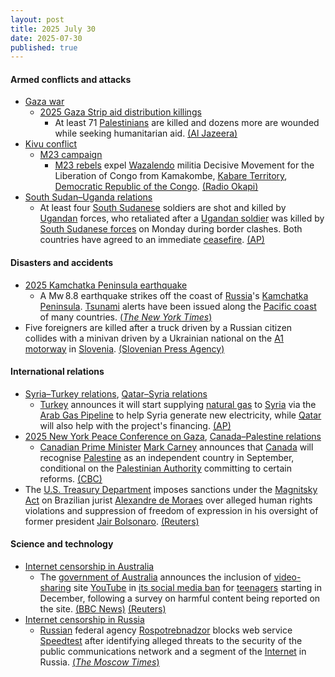 ```yaml
---
layout: post
title: 2025 July 30
date: 2025-07-30
published: true
---
```



#### Armed conflicts and attacks

* [Gaza war](https://en.wikipedia.org/wiki/Gaza_war "Gaza war")
  * [2025 Gaza Strip aid distribution killings](https://en.wikipedia.org/wiki/2025_Gaza_Strip_aid_distribution_killings "2025 Gaza Strip aid distribution killings")
    * At least 71 [Palestinians](https://en.wikipedia.org/wiki/Palestinians "Palestinians") are killed and dozens more are wounded while seeking humanitarian aid. [(Al Jazeera)](https://www.aljazeera.com/news/2025/7/30/more-than-70-aid-seekers-killed-as-starvation-worsens-in-gaza)
* [Kivu conflict](https://en.wikipedia.org/wiki/Kivu_conflict "Kivu conflict")
  * [M23 campaign](https://en.wikipedia.org/wiki/M23_campaign_%282022%E2%80%93present%29 "M23 campaign (2022–present)")
    * [M23 rebels](https://en.wikipedia.org/wiki/March_23_Movement "March 23 Movement") expel [Wazalendo](https://en.wikipedia.org/wiki/Wazalendo "Wazalendo") militia Decisive Movement for the Liberation of Congo from Kamakombe, [Kabare Territory](https://en.wikipedia.org/wiki/Kabare_Territory "Kabare Territory"), [Democratic Republic of the Congo](https://en.wikipedia.org/wiki/Democratic_Republic_of_the_Congo "Democratic Republic of the Congo"). [(Radio Okapi)](https://www.radiookapi.net/2025/07/30/actualite/securite/sud-kivu-affrontements-entre-la-coalition-m23-afc-rdf-et-les-wazalendo)
* [South Sudan–Uganda relations](https://en.wikipedia.org/wiki/South_Sudan%E2%80%93Uganda_relations "South Sudan–Uganda relations")
  * At least four [South Sudanese](https://en.wikipedia.org/wiki/South_Sudan "South Sudan") soldiers are shot and killed by [Ugandan](https://en.wikipedia.org/wiki/Uganda "Uganda") forces, who retaliated after a [Ugandan soldier](https://en.wikipedia.org/wiki/Uganda_People%27s_Defence_Force "Uganda People's Defence Force") was killed by [South Sudanese forces](https://en.wikipedia.org/wiki/South_Sudan_People%27s_Defence_Forces "South Sudan People's Defence Forces") on Monday during border clashes. Both countries have agreed to an immediate [ceasefire](https://en.wikipedia.org/wiki/Ceasefire "Ceasefire"). [(AP)](https://apnews.com/article/uganda-south-sudan-border-military-clash-6a7b0cec647c4c02d3724c45d213fcaf)

#### Disasters and accidents

* [2025 Kamchatka Peninsula earthquake](https://en.wikipedia.org/wiki/2025_Kamchatka_Peninsula_earthquake "2025 Kamchatka Peninsula earthquake")
  * A Mw 8.8 earthquake strikes off the coast of [Russia](https://en.wikipedia.org/wiki/Russia "Russia")'s [Kamchatka Peninsula](https://en.wikipedia.org/wiki/Kamchatka_Peninsula "Kamchatka Peninsula"). [Tsunami](https://en.wikipedia.org/wiki/Tsunami "Tsunami") alerts have been issued along the [Pacific coast](https://en.wikipedia.org/wiki/Pacific_coast "Pacific coast") of many countries. [(*The New York Times*)](https://www.nytimes.com/2025/07/29/world/japan-earthquake-tsunami-north-pacific-ocean.html)
* Five foreigners are killed after a truck driven by a Russian citizen collides with a minivan driven by a Ukrainian national on the [A1 motorway](https://en.wikipedia.org/wiki/A1_motorway_%28Slovenia%29 "A1 motorway (Slovenia)") in [Slovenia](https://en.wikipedia.org/wiki/Slovenia "Slovenia"). [(Slovenian Press Agency)](https://english.sta.si/3452413/five-foreigners-killed-in-car-crash-on-stajerska-motorway)

#### International relations

* [Syria–Turkey relations](https://en.wikipedia.org/wiki/Syria%E2%80%93Turkey_relations "Syria–Turkey relations"), [Qatar–Syria relations](https://en.wikipedia.org/wiki/Qatar%E2%80%93Syria_relations "Qatar–Syria relations")
  * [Turkey](https://en.wikipedia.org/wiki/Turkey "Turkey") announces it will start supplying [natural gas](https://en.wikipedia.org/wiki/Natural_gas "Natural gas") to [Syria](https://en.wikipedia.org/wiki/Syria "Syria") via the [Arab Gas Pipeline](https://en.wikipedia.org/wiki/Arab_Gas_Pipeline "Arab Gas Pipeline") to help Syria generate new electricity, while [Qatar](https://en.wikipedia.org/wiki/Qatar "Qatar") will also help with the project's financing. [(AP)](https://apnews.com/article/turkey-syria-electricity-natural-gas-export-760c328b2c5b9603cc7607336864d4af)
* [2025 New York Peace Conference on Gaza](https://en.wikipedia.org/wiki/2025_New_York_Peace_Conference_on_Gaza "2025 New York Peace Conference on Gaza"), [Canada–Palestine relations](https://en.wikipedia.org/wiki/Canada%E2%80%93Palestine_relations "Canada–Palestine relations")
  * [Canadian Prime Minister](https://en.wikipedia.org/wiki/Prime_Minister_of_Canada "Prime Minister of Canada") [Mark Carney](https://en.wikipedia.org/wiki/Mark_Carney "Mark Carney") announces that [Canada](https://en.wikipedia.org/wiki/Canada "Canada") will recognise [Palestine](https://en.wikipedia.org/wiki/Palestine "Palestine") as an independent country in September, conditional on the [Palestinian Authority](https://en.wikipedia.org/wiki/Palestinian_National_Authority "Palestinian National Authority") committing to certain reforms. [(CBC)](https://www.cbc.ca/news/politics/carney-canada-recognize-palestinian-state-conditions-1.7597525)
* The [U.S. Treasury Department](https://en.wikipedia.org/wiki/U.S._Treasury_Department "U.S. Treasury Department") imposes sanctions under the [Magnitsky Act](https://en.wikipedia.org/wiki/Magnitsky_Act "Magnitsky Act") on Brazilian jurist [Alexandre de Moraes](https://en.wikipedia.org/wiki/Alexandre_de_Moraes "Alexandre de Moraes") over alleged human rights violations and suppression of freedom of expression in his oversight of former president [Jair Bolsonaro](https://en.wikipedia.org/wiki/Jair_Bolsonaro "Jair Bolsonaro"). [(Reuters)](https://www.reuters.com/world/americas/us-imposes-sanctions-brazilian-high-court-judge-2025-07-30/)

#### Science and technology

* [Internet censorship in Australia](https://en.wikipedia.org/wiki/Internet_censorship_in_Australia "Internet censorship in Australia")
  * The [government of Australia](https://en.wikipedia.org/wiki/Government_of_Australia "Government of Australia") announces the inclusion of [video-sharing](https://en.wikipedia.org/wiki/Video-sharing "Video-sharing") site [YouTube](https://en.wikipedia.org/wiki/YouTube "YouTube") in [its social media ban](https://en.wikipedia.org/wiki/Online_Safety_Amendment "Online Safety Amendment") for [teenagers](https://en.wikipedia.org/wiki/Teenagers "Teenagers") starting in December, following a survey on harmful content being reported on the site. [(BBC News)](https://www.bbc.com/news/articles/cpv0zkxx0njo) [(Reuters)](https://www.reuters.com/legal/litigation/australia-widens-teen-social-media-ban-youtube-scraps-exemption-2025-07-29/)
* [Internet censorship in Russia](https://en.wikipedia.org/wiki/Internet_censorship_in_Russia "Internet censorship in Russia")
  * [Russian](https://en.wikipedia.org/wiki/Russia "Russia") federal agency [Rospotrebnadzor](https://en.wikipedia.org/wiki/Rospotrebnadzor "Rospotrebnadzor") blocks web service [Speedtest](https://en.wikipedia.org/wiki/Speedtest.net "Speedtest.net") after identifying alleged threats to the security of the public communications network and a segment of the [Internet](https://en.wikipedia.org/wiki/Internet "Internet") in Russia. [(*The Moscow Times*)](https://www.moscowtimes.ru/2025/07/30/vrossii-zablokirovali-servis-izmereniya-skorosti-interneta-nafone-massovih-blokirovok-a170254)
